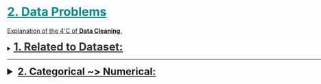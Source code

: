 <h1 style='color:darkcyan;text-decoration:underline'>2. Data Problems</h1>


<div style='width:1000px;margin:auto'>

<p><a href="file:///media/mosaab/Volume/Personal/Development/Courses%20Docs/Data%20Science/0_%20A%20Data%20Science%20Framework%20to%20achieve%2099%20Accuracy/a-data-science-framework-to-achieve-99-accuracy.html#3.21-The-4-C's-of-Data-Cleaning:-Correcting,-Completing,-Creating,-and-Converting">Explanation of the 4'C of <b>Data Cleaning</b>.</a> </p>
 
 
<details><summary><span style='color:#333;font-size:25px;font-weight:bold;text-decoration:underline'>1. Related to Dataset:</span></summary>
<p>
<details><summary><b>1. Imbalanced Data set:</b></summary>
<p>
<ul>
<li><p><a href="file:///media/mosaab/Volume/Personal/Development/Courses%20Docs/Applied%20ML%20Course/0_Code/11_Classification%20Algorithms%20in%20Real-World%20problems/1_Dealing%20with%20Imbalanced%20Datasets.html"><span style='color:#333333'><b>1. Imbalanced Data set:</b></span></a> </p></li>
<li><p><a href="https://imbalanced-learn.org/en/stable/over_sampling.html"><span style='color:#333333'><b>2. Another way</b> (better)</span></a> </p></li>
</ul>
</p>
</details><details><summary><b>2. Large Dataset:</b></summary>
<p>
<details><summary>Using <b>Chunksize</b> in pd.read_csv()</summary>
<p>
~~~python
df = pd.read_csv('/kaggle/input/train.csv', chunksize=1000)
~~~
</p>
</details>
<details><summary>From<b>CSV</b> To <b>HDF5</b></summary>
<p>
<ul>
<li><a href="https://stackoverflow.com/questions/27203161/convert-large-csv-to-hdf5"><b>After reading csv</b></a> </li>
<li><a href="file:///media/mosaab/Volume/Personal/Development/Courses%20Docs/Kaggle's%20Notebooks/7_From%20Large%20CSV%20to%20small%20HDF5/__notebook__.html"><b>When we can't read the csv</b></a> </li>
</ul>
</p>
</details>
<details><summary>From<b>CSV</b> To <b>npz</b></summary>
<p>
<ul>
<li><a href="https://docs.scipy.org/doc/numpy/reference/generated/numpy.savez_compressed.html#numpy.savez_compressed"><b>np.savez_compressed</b></a> </li>
</ul>
</p>
</details>

<details><summary>From<b>CSV</b> To <b>pyarray</b></summary>
<p>
<ul>
<li><a href="https://github.com/Far0n/kaggletils/blob/7819a26973a25990f479e7b7f01f40de31a64b34/kaggletils/utils/data.py#L20"><b>Credits [Github]</b></a> </li>
</ul>
~~~python
def csv_to_pyarray(csv_in, file_out=None, array_name=None, enquote_elements=True, header=None, wrap=50):
    csv_filename, csv_file_extension = os.path.splitext(csv_in)
    csv_basename = ntpath.basename(csv_in).replace(csv_file_extension, '')
    file_out = file_out or csv_in.replace(csv_file_extension, '.py')
    array_name = array_name or csv_basename

    data = np.array(pd.read_csv(csv_in, header=header)).ravel()
    pyarray = '{0} = ['.format(array_name)
    length = 0
    for i, x in enumerate(data):
        length += len(str(x))
        if length > wrap:
            pyarray = "{0}{1}".format(pyarray, '\n')
            length = 0
        pyarray = "{0}'{1}', ".format(pyarray, x) if enquote_elements else "{0}{1}, ".format(pyarray, x)

    pyarray = '{0}]'.format(pyarray.rstrip()[:-1])
    with open(file_out, "w") as text_file:
        text_file.write("{0}".format(pyarray))
~~~
</p>
</details>

<details><summary><b>Reduced size of dataset</b></summary>
<p>
~~~python
from tqdm import tqdm_notebook

def reduce_mem_usage(df):
    start_mem = df.memory_usage().sum() / 1024<b>3
    print('~> Memory usage of dataframe is {:.3f} GB'.format(start_mem))

    for col in tqdm_notebook(df.columns):
        col_type = df[col].dtype
        if col_type != object:
                c_min = df[col].min()
                c_max = df[col].max()
                if str(col_type)[:3] == 'int':
                    if c_min > np.iinfo(np.int8).min and c_max < np.iinfo(np.int8).max:
                        df[col] = df[col].astype(np.int8)
                    elif c_min > np.iinfo(np.uint8).min and c_max < np.iinfo(np.uint8).max:
                        df[col] = df[col].astype(np.uint8)
                    elif c_min > np.iinfo(np.int16).min and c_max < np.iinfo(np.int16).max:
                        df[col] = df[col].astype(np.int16)
                    elif c_min > np.iinfo(np.uint16).min and c_max < np.iinfo(np.uint16).max:
                        df[col] = df[col].astype(np.uint16)
                    elif c_min > np.iinfo(np.int32).min and c_max < np.iinfo(np.int32).max:
                        df[col] = df[col].astype(np.int32)
                    elif c_min > np.iinfo(np.uint32).min and c_max < np.iinfo(np.uint32).max:
                        df[col] = df[col].astype(np.uint32)                    
                    elif c_min > np.iinfo(np.int64).min and c_max < np.iinfo(np.int64).max:
                        df[col] = df[col].astype(np.int64)
                    elif c_min > np.iinfo(np.uint64).min and c_max < np.iinfo(np.uint64).max:
                        df[col] = df[col].astype(np.uint64)
                else:
                    if c_min > np.finfo(np.float16).min and c_max < np.finfo(np.float16).max:
                        df[col] = df[col].astype(np.float16)
                    elif c_min > np.finfo(np.float32).min and c_max < np.finfo(np.float32).max:
                        df[col] = df[col].astype(np.float32)
                    else:
                        df[col] = df[col].astype(np.float64)
        ## Comment this if you have NaN value in this column.
        # else:
            # df[col] = df[col].astype('category')

    end_mem = df.memory_usage().sum() / 1024<b>3
    print('~> Memory usage after optimization is: {:.3f} GB'.format(end_mem))
    print('~> Decreased by {:.1f}%'.format(100 * (start_mem - end_mem) / start_mem))
    print('---'*20)
    return df
~~~
</p>
</details>
</p>
</details>
</p>
</details>

<hr>

<details><summary style='font-size:23px;text-decoration:underline'><b>2. Categorical ~> Numerical:</b></summary>
<p>

<p><a href="file:///media/mosaab/Volume/Personal/Development/Courses%20Docs/Feature%20Engineering%20for%20Machine%20Learning/0_code/Section-03-Variable-Characteristics/03.2-Cardinality.html#Cardinality"><b>Cardinality, How affects Model Performance</b></a> </p>

<p><a href="file:///media/mosaab/Volume/Personal/Development/Courses%20Docs/Feature%20Engineering%20for%20Machine%20Learning/0_code/Section-03-Variable-Characteristics/03.3-Rare-Labels.html#Rare-Labels"><b>Rare Labels</b></a> </p>

<p><a href="file:///media/mosaab/Volume/Personal/Development/Courses%20Docs/Feature%20Engineering%20for%20Machine%20Learning/0_code/Section-06-Categorical-Encoding/06.09-Comparison-categorical-encoding-techniques.html#Comparison-of-Categorical-Variable-Encodings"><b> Comparsion b/w different Encodings</b></a> </p>

<details><summary> <b>OneHotEncoding [Nominal]</b> </summary><p>
<p><a href="file:///media/mosaab/Volume/Personal/Development/Courses%20Docs/Feature%20Engineering%20for%20Machine%20Learning/0_code/Section-06-Categorical-Encoding/06.01-One-hot-encoding.html#One-Hot-Encoding"><b>Pandas - Sklearn - Feature-Engine</b></a> </p>

<details><summary> <b>Heuristics</b> </summary><p>
<details><summary><b>Dummy</b> Variables</summary>
<p style="margin: 0">
<p><a href="file:///media/mosaab/Volume/Personal/Development/Courses%20Docs/Data%20Science/11_Decision%20Tree,%20Random%20Forest/2_Decision%20Trees%20and%20Random%20Forest%20Project-Mosaab.html#Get-Dummy-Variable">Dummy Variable in Action</a> </p>

~~~python
# Always remove one column of the dummy variables.
cat_feats = ['Categorical Column name']

final_data = pd.get_dummies(whole_dataset, columns=cat_feats, drop_first=True)
~~~

~~~python
# Select all the categorical variables then get the dummy variables out of them
cat_vars = df.select_dtypes(include=['object']).copy().columns
for var in cat_vars:
	# For each cat add dummy var, drop original column
	df = pd.concat([df.drop(var, axis=1), pd.get_dummies(df[var], prefix=var, prefix_sep='_', drop_first=True, dummy_na=dummy_na)], axis=1)
~~~

<h4>We can make the dummy variables sparse in order to make it fit into memory, then convert it back to form which suitable for models to handle.</h4>
<h4>Note: (.sparse.to_coo().tocsr()) is responsible to make it suitable for models to handle.</h4>
~~~python
X_comb_onehot = pd.get_dummies(pd.concat([X_train, X_test]), sparse=True, columns=X_train.columns)
X_train_sparse = X_comb_onehot.loc[y_train.index].sparse.to_coo().tocsr()
X_test_sparse = X_comb_onehot.drop(index=y_train.index).sparse.to_coo().tocsr()

lr_params = dict(solver="lbfgs", C=0.2, max_iter=5000, random_state=0)
models = [LogisticRegression(**lr_params).fit(X_train_sparse[t], y_train[t])
          for t, _ in KFold(5, random_state=0).split(X_train_sparse)]
~~~
</p>
</details>

<details><summary>From <b>One-Hot Encoding</b> To <b>Ordinal</b></summary>
<p>
~~~
ind['inst'] = np.argmax(np.array(ind[[c for c in ind if c.startswith('instl')]]), axis = 1)
~~~ 
</p>
</details>
</p></details>
</p></details>

<details><summary> <b> OneHotEncoding for Top Categories</b> </summary><p>
<p><a href="file:///media/mosaab/Volume/Personal/Development/Courses%20Docs/Feature%20Engineering%20for%20Machine%20Learning/0_code/Section-06-Categorical-Encoding/06.02-One-hot-encoding-frequent_categories.html#One-Hot-Encoding-of-Frequent-Categories">Using Manual & Feature-Engine</a> </p>
</p></details>

<details><summary> <b>Binary Encoder</b> </summary><p>
<p><a href="https://contrib.scikit-learn.org/categorical-encoding/binary.html"><b>category_encodors</b></a> </p>
</p></details>

<details><summary><b>  Label Encoder</b></summary>
<p><a href="file:///media/mosaab/Volume/Personal/Development/Courses%20Docs/Feature%20Engineering%20for%20Machine%20Learning/0_code/Section-06-Categorical-Encoding/06.03-Integer-Encoding.html#Integer-Encoding">Using Manual & Sklearn & Feature-Engine</a> </p>

<p style="margin: 0">
~~~python
df[col] = df[col].factorize()[0]
~~~
~~~python
# Create a label encoder object
le = LabelEncoder()
le_count = 0

# Iterate through the columns
for col in app_train:
    if app_train[col].dtype == 'object':
        # If 2 or fewer unique categories
        if len(list(app_train[col].unique())) <= 2:
            # Train on the training data
            le.fit(app_train[col])
            # Transform both training and testing data
            app_train[col] = le.transform(app_train[col])
            app_test[col] = le.transform(app_test[col])
            
            # Keep track of how many columns were label encoded
            le_count += 1
            
print('%d columns were label encoded.' % le_count)
~~~
<h4> 2. A Better Version</h4>
~~~python
from tqdm import tqdm_notebook

cat_columns = [col for col in train.columns if col not in ['id', 'target', 'dataset_type']]
for col in tqdm_notebook(cat_columns):
    le = LabelEncoder()
    le.fit(list(train[col].astype(str).values) + list(test[col].astype(str).values))
    train[col] = le.transform(list(train[col].astype(str).values))
    test[col] = le.transform(list(test[col].astype(str).values))   
~~~
</p>
</details>

<details><summary> <b> Frequency Encoding</b></summary><p>
<p><a href="file:///media/mosaab/Volume/Personal/Development/Courses%20Docs/Feature%20Engineering%20for%20Machine%20Learning/0_code/Section-06-Categorical-Encoding/06.04_Count_or_frequency_encoding.html#Count-or-frequency-encoding"><b>Manual & Feature-Engine</b></a> </p>

~~~python
for col in high_card_feats:
    enc_nom_1 = train[col].value_counts(normalize=True)
    train[f'freq_{col}'] = train[col].apply(lambda x: enc_nom_1[x])
~~~
~~~python
encoding  = df.groupby(col).size()
encoding /= len(df)
df[col]      = df[col].map(encoding)
~~~
</p></details>

<details><summary> <b>Ordered Label Encoder</b> </summary><p>
<p><a href="file:///media/mosaab/Volume/Personal/Development/Courses%20Docs/Feature%20Engineering%20for%20Machine%20Learning/0_code/Section-06-Categorical-Encoding/06.05-Ordered-Integer-Encoding.html#Target-guided-encodings"><b>Manual & Feature-Engine</b></a> </p>
</p></details>


<details><summary> <b> Thermometer Encoding [Ordinal]</b></summary>
<p>
<p><a href="https://www.kaggle.com/superant/oh-my-cat"><b>Credits</b></a> </p>
<h4>Note:</h4>
<p class='alert alert-info'>&nbsp;&nbsp;&nbsp;&nbsp;You can encode ordinal data using the thermometer trick. If there are 𝑁 possible values for the variable, then you map each value to a 𝑁-vector, where you put a 1 in the position that matches the value of the variable and all subsequent position.
<br><br>
&nbsp;&nbsp;&nbsp;&nbsp;For instance: first place ↦(1,1,1), second place ↦(0,1,1), third place ↦(0,0,1).</p>

<h4>1. Build the Class.</h4>
~~~python
from sklearn.base import TransformerMixin
from itertools import repeat
import scipy


class ThermometerEncoder(TransformerMixin):
    """
    Assumes all values are known at fit
    """
    def __init__(self, sort_key=None):
        self.sort_key = sort_key
        self.value_map_ = None
    
    def fit(self, X, y=None):
        self.value_map_ = {val: i for i, val in enumerate(sorted(X.unique(), key=self.sort_key))}
        return self
    
    def transform(self, X, y=None):
        values = X.map(self.value_map_)
        
        possible_values = sorted(self.value_map_.values())
        
        idx1 = []
        idx2 = []
        
        all_indices = np.arange(len(X))
        
        for idx, val in enumerate(possible_values[:-1]):
            new_idxs = all_indices[values > val]
            idx1.extend(new_idxs)
            idx2.extend(repeat(idx, len(new_idxs)))
            
        result = scipy.sparse.coo_matrix(([1] * len(idx1), (idx1, idx2)), shape=(len(X), len(possible_values)), dtype="int8")
            
        return result
~~~

<h4>2. How to use</h4>
~~~python
thermos=[]
for col in ["ord_1", "ord_2", "ord_3", "ord_4", "ord_5a", "day", "month"]:
    if col=="ord_1":
        sort_key=['Novice', 'Contributor', 'Expert', 'Master', 'Grandmaster'].index
    elif col=="ord_2":
        sort_key=['Freezing', 'Cold', 'Warm', 'Hot', 'Boiling Hot', 'Lava Hot'].index
    elif col in ["ord_3", "ord_4", "ord_5a"]:
        sort_key=str
    elif col in ["day", "month"]:
        sort_key=int
    else:
        raise ValueError(col)
    
    enc=ThermometerEncoder(sort_key=sort_key)
    thermos.append(enc.fit_transform(X[col]))
~~~

~~~python
# convert all coo_matrix to csr matrix in order to make the models be able to train
ohc=scipy.sparse.hstack([ohc1] + thermos).tocsr()
~~~

<h4>3. Another trial: Returns dataframe</h4>
<p><a href="https://stackoverflow.com/questions/49080613/numpy-thermometer-encoding/49081131#49081131"><b>Credits</b></a> </p>
~~~python
def ThemometerEncoder(df, ord_cols):
    enc_cols = []
    df_enc   = pd.DataFrame()

    for col in tqdm(ord_cols):
        enc_cols = []

        # Thermometer Encoder Step ~> 5 == [1, 1, 1, 1, 1, 0, 0, 0]
        result = ((sorted(df[col].unique()) < np.array(df[col])\
                               .reshape(-1, 1))\
                               .astype('int8'))

        for val in sorted(df[col].unique()):
            enc_cols.append(f'thermo_{col}_{val}')

        df_enc = pd.concat([df_enc, 
                            pd.DataFrame(result, columns=enc_cols)],
                            axis=1)
    return df_enc
~~~
</p>
</details>

<details><summary> <b>Mean/Target Encoding</b> </summary><p>
<p><a href="file:///media/mosaab/Volume/Personal/Development/Courses%20Docs/Feature%20Engineering%20for%20Machine%20Learning/0_code/Section-06-Categorical-Encoding/06.06-Mean-Encoding.html#Target-guided-encodings"><b>Manual & Feature-Engine</b></a> </p>
<hr>
<ul>
<li><p><a href="file:///media/mosaab/Volume/Personal/Development/Courses%20Docs/How%20to%20win%20a%20Data%20Science%20Competition/Week%203/mean_encoding_week_3.html#Mean-encodings-without-regularization"><b>1. Mean Encoding Without Regularization</b></a> </p></li>

<li><p><a href="file:///media/mosaab/Volume/Personal/Development/Courses%20Docs/How%20to%20win%20a%20Data%20Science%20Competition/Week%203/mean_encoding_week_3.html#1.-KFold-scheme"><b>2. Using KFold Scheme</b></a> </p></li>

<li><p><a href="file:///media/mosaab/Volume/Personal/Development/Courses%20Docs/How%20to%20win%20a%20Data%20Science%20Competition/Week%203/mean_encoding_week_3.html#2.-Leave-one-out-scheme"><b>3. Leave-One-Out Scheme</b></a> </p></li>

<li><p><a href="file:///media/mosaab/Volume/Personal/Development/Courses%20Docs/How%20to%20win%20a%20Data%20Science%20Competition/Week%203/mean_encoding_week_3.html#3.-Smoothing"><b>4. With Smoothing</b></a> </p></li>

<li><p><p><a href="file:///media/mosaab/Volume/Personal/Development/Courses%20Docs/How%20to%20win%20a%20Data%20Science%20Competition/Week%203/mean_encoding_week_3.html#4.-Expanding-mean-scheme"><b>5. Expanding Mean Scheme</b></a> </p></p></li>
</ul>

<details><summary> <b>1 Target Encoding (similar to Response Coding)</b></summary>
<p>
<blockquote>
  <p><b>NOTE</b>: Target-based encoding is numerization of categorical variables via target. In this method, we replace the categorical variable with just one new numerical variable and replace each category of the categorical variable with its corresponding probability of the target (if categorical) or average of the target (if numerical). The main drawbacks of this method are its dependency to the distribution of the target, and its lower predictability power compare to the binary encoding method.</p>
</blockquote>
~~~python
X_target=df_train.copy()
X_target['day']=X_target['day'].astype('object')
X_target['month']=X_target['month'].astype('object')
for col in X_target.columns:
    if (X_target[col].dtype=='object'):
        target= dict ( X_target.groupby(col)['target'].agg('sum')/X_target.groupby(col)['target'].agg('count'))
        X_target[col]=X_target[col].replace(target).values
~~~

<h4>2. Another way of doing so</h4>
~~~python
'''
     Differently to `.target.mean()` function `transform` 
   will return a dataframe with an index like in `all_data`.
   Basically this single line of code is equivalent to the first two lines from of Method 1.
'''
all_data['item_target_enc'] = all_data.groupby('item_id')['target'].transform('mean')
~~~
</p></details>

<details><summary> <b>2 Target Encoding with smoothing</b></summary>
<p>

<p><a href="https://www.kaggle.com/delafields/a-thorough-guide-on-categorical-feature-encoding"><b>Credits</b></a> </p>
~~~python
def encode_target_smooth(data, target, categ_variables, smooth):
    """    
    Apply target encoding with smoothing.
    
    Parameters
    ----------
    data: pd.DataFrame
    target: str, dependent variable
    categ_variables: list of str, variables to encode
    smooth: int, number of observations to weigh global average with
    
    Returns
    --------
    encoded_dataset: pd.DataFrame
    code_map: dict, mapping to be used on validation/test datasets 
    defaul_map: dict, mapping to replace previously unseen values with
    """
    train_target = data.copy()
    code_map = dict()    # stores mapping between original and encoded values
    default_map = dict() # stores global average of each variable
    
    for col in categ_variables:
        prior = data[target].mean()
        n = data.groupby(col).size()
        mu = data.groupby(col)[target].mean()
        mu_smoothed = (n * mu + smooth + prior) / (n + smooth)
        
        train_target.loc[:, col] = train_target[col].map(mu_smoothed)
        code_map[col] = mu_smoothed
        default_map[col] = prior
    return train_target, code_map, default_map
~~~

~~~python
# additive smoothing
train_target_smooth, target_map, default_map = encode_target_smooth(df_train, 'target', hc_nom_columns, 500)
test_target_smooth = df_train.copy()
for col in hc_nom_columns:
    encoded_col = test_target_smooth[col].map(target_map[col])
    mean_encoded = pd.DataFrame({f'{col}_mean_enc': encoded_col})
    df_train = pd.concat([df_train, mean_encoded], axis=1)
    
df_train.filter(regex='nom_[5-9]_mean_enc').head()
~~~
</p>
</details>

</p></details>

<details><summary> <b>Probability Ratio Encoding</b> </summary><p>
<p><a href="file:///media/mosaab/Volume/Personal/Development/Courses%20Docs/Feature%20Engineering%20for%20Machine%20Learning/0_code/Section-06-Categorical-Encoding/06.07-Probability-Ratio-Encoding.html#Target-guided-encodings"><b>Manual & Feature-Engine</b></a> </p>
</p></details>

<details><summary> <b>Weight of Evidence Ratio Encoding</b> </summary><p>
<p><a href="file:///media/mosaab/Volume/Personal/Development/Courses%20Docs/Feature%20Engineering%20for%20Machine%20Learning/0_code/Section-06-Categorical-Encoding/06.08-Weight-of-Evidence.html#Weight--of-evidence"><b>Manual & Feature-Engine</b></a> </p>
</p></details>

<br>

<details><summary> <b>Rare Labels Encoding</b> </summary><p>
<p><a href="file:///media/mosaab/Volume/Personal/Development/Courses%20Docs/Feature%20Engineering%20for%20Machine%20Learning/0_code/Section-06-Categorical-Encoding/06.10-Engineering-Rare-Categories.html#Engineering-Rare-Categories"><b>Manual & Feature-Engine</b></a> </p>
</p></details>



<details><summary> <b>Feature Hashing</b></summary>
<p>
<p><a href="https://contrib.scikit-learn.org/categorical-encoding/hashing.html#hashing"><b>Manual & Feature-Engine</b></a> </p>
</p>
<h4> Using FeatureHasher (Multiple Columns)</h4>
~~~python
from sklearn.feature_extraction import FeatureHasher

X_train_hash=X.copy()
for c in X.columns:
    X_train_hash[c]=X[c].astype('str')
    
hashing=FeatureHasher(input_type='string')
train=hashing.transform(X_train_hash.values)

print('train data set has got {} rows and {} columns'.format(train.shape[0],train.shape[1]))
<h4><h4># Result <h4><h4><h4>
train data set has got 300000 rows and 1048576 columns
~~~

<h4> Using Hash Function (One Column)</h4>
~~~python
for col in high_card_feats:
    enc_nom_1 = train[col].value_counts(normalize=True)
    train[f'freq_{col}'] = train[col].apply(lambda x: enc_nom_1[x])
~~~
</p>
</details>


<details><summary> <b>Encoding Cyclic Features (Day, Month, ...)</b></summary>
<p>
~~~python
X_train_cyclic=X.copy()
columns=['day','month']
for col in columns:
    X_train_cyclic[col+'_sin']=np.sin((2*np.pi*X_train_cyclic[col])/max(X_train_cyclic[col]))
    X_train_cyclic[col+'_cos']=np.cos((2*np.pi*X_train_cyclic[col])/max(X_train_cyclic[col]))
X_train_cyclic=X_train_cyclic.drop(columns,axis=1)
~~~
</p>
</details>


<details><summary><b>Encoding</b> using <b>ASCII Code</b> (Ordinal Features)</summary>
<p>

~~~python
### Credit of this features to: 
## https://www.kaggle.com/gogo827jz/catboost-baseline-with-feature-importance

import string

# Then encode 'ord_5' using ACSII values

# Option 1: Add up the indices of two letters in string.ascii_letters
df_train['ord_5_oe_add'] = df_train['ord_5'].apply(lambda x:sum([(string.ascii_letters.find(letter)+1) for letter in x]))
df_test['ord_5_oe_add'] = df_test['ord_5'].apply(lambda x:sum([(string.ascii_letters.find(letter)+1) for letter in x]))

# Option 2: Join the indices of two letters in string.ascii_letters
df_train['ord_5_oe_join'] = df_train['ord_5'].apply(lambda x:float(''.join(str(string.ascii_letters.find(letter)+1) for letter in x)))
df_test['ord_5_oe_join'] = df_test['ord_5'].apply(lambda x:float(''.join(str(string.ascii_letters.find(letter)+1) for letter in x)))

# Option 3: Split 'ord_5' into two new columns using the indices of two letters in string.ascii_letters, separately
df_train['ord_5_oe1'] = df_train['ord_5'].apply(lambda x:(string.ascii_letters.find(x[0])+1))
df_test['ord_5_oe1'] = df_test['ord_5'].apply(lambda x:(string.ascii_letters.find(x[0])+1))

df_train['ord_5_oe2'] = df_train['ord_5'].apply(lambda x:(string.ascii_letters.find(x[1])+1))
df_test['ord_5_oe2'] = df_test['ord_5'].apply(lambda x:(string.ascii_letters.find(x[1])+1))

for col in ['ord_5_oe1', 'ord_5_oe2', 'ord_5_oe_add', 'ord_5_oe_join']:
    df_train[col]= df_train[col].astype('float64')
    df_test[col]= df_test[col].astype('float64')
~~~

~~~python
train[['ord_5', 'ord_5_oe_add', 'ord_5_oe_join', 'ord_5_oe1', 'ord_5_oe2']].head()
~~~
</p>
</details>


<details><summary><b>Encoding Librariy</b></summary>
<p>
~~~python
from category_encoders.ordinal import OrdinalEncoder
from category_encoders.woe import WOEEncoder
from category_encoders.target_encoder import TargetEncoder
from category_encoders.sum_coding import SumEncoder
from category_encoders.m_estimate import MEstimateEncoder
from category_encoders.backward_difference import BackwardDifferenceEncoder
from category_encoders.leave_one_out import LeaveOneOutEncoder
from category_encoders.helmert import HelmertEncoder
from category_encoders.cat_boost import CatBoostEncoder
from category_encoders.james_stein import JamesSteinEncoder
from category_encoders.one_hot import OneHotEncoder
~~~
</p>
</details>


</p>
</details>

<hr>

<details><summary style='font-size:23px;text-decoration:underline'><b>3. Outliers</b></summary>
<p>
<p><img src="imgs/20191106-124543.png" alt="" /></p>
<p><a href="https://scikit-learn.org/stable/modules/generated/sklearn.neighbors.LocalOutlierFactor.html"><b>1. Local Outlier Factor</b></a></p>

<p><a href="file:///media/mosaab/Volume/Personal/Development/Courses%20Docs/Feature%20Engineering%20for%20Machine%20Learning/0_code/Section-03-Variable-Characteristics/03.6-Outliers.html#Outliers" style='font-weight:bold'>2. Detecting Outliers for [Normal, Skewed, Extremely Skewed]</a></p>

<details><summary><b>Trimming</b></summary><p>
<p><a href="file:///media/mosaab/Volume/Personal/Development/Courses%20Docs/Feature%20Engineering%20for%20Machine%20Learning/0_code/Section-09-Outlier-Engineering/09.01-Outlier-Trimming.html#Outlier-Engineering" style='font-weight:bold'>Trimming Outliers</a></p>
</p></details>

<details><summary><b>Clipping</b></summary><p>
<p><a href="file:///media/mosaab/Volume/Personal/Development/Courses%20Docs/Feature%20Engineering%20for%20Machine%20Learning/0_code/Section-09-Outlier-Engineering/09.02-Capping-IQR-proximity-rule.html#Outlier-Engineering" style='font-weight:bold'>Capping IQR Proximity Rule</a></p>
<p><a href="file:///media/mosaab/Volume/Personal/Development/Courses%20Docs/Feature%20Engineering%20for%20Machine%20Learning/0_code/Section-03-Variable-Characteristics/03.6-Outliers.html#Outliers" style='font-weight:bold'>Capping Gaussian Approximiation</a></p>
<p><a href="file:///media/mosaab/Volume/Personal/Development/Courses%20Docs/Feature%20Engineering%20for%20Machine%20Learning/0_code/Section-09-Outlier-Engineering/09.04-Capping-Quantiles.html#Outlier-Engineering" style='font-weight:bold'>Capping Quantiles</a></p>
<p><a href="file:///media/mosaab/Volume/Personal/Development/Courses%20Docs/Feature%20Engineering%20for%20Machine%20Learning/0_code/Section-09-Outlier-Engineering/09.05-Capping-Arbitrary.html#Outlier-Engineering" style='font-weight:bold'>Capping Aribrary</a></p>
</p></details>

 
<details><summary><b>Winsorization</b></summary><p>
~~~python
UPPERBOUND, LOWERBOUND = np.percentile(x, [1, 99])
y = np.clip(x, UPPERBOUND, LOWERBOUND)
pd.Series(y).hist(bins=30);
~~~
</p></details>

</p>
</details>


<hr>

<details><summary style='font-size:23px;text-decoration:underline'><b>4. Data Scaling:</b></summary><p>



 <details><summary><b>How Scaling Affects Models Performance</b></summary><p>
<p><a href="file:///media/mosaab/Volume/Personal/Development/Courses%20Docs/Feature%20Engineering%20for%20Machine%20Learning/0_code/Section-03-Variable-Characteristics/03.7-Variable-magnitude.html#Variable-magnitude" style='font-weight:bold'>Check this</a> </p>
<p><img src="imgs/20191030-134414.png" alt="" /></p>
</p></details><br>
 
<details><summary><b>1. Normalization</b></summary><p>
<p><a href="file:///media/mosaab/Volume/Personal/Development/Courses%20Docs/Feature%20Engineering%20for%20Machine%20Learning/0_code/Section-10-Feature-Scaling/10.03-MinMaxScaling.html#Scaling-to-Minimum-and-Maximum-values---MinMaxScaling" style='font-weight:bold'>Pandas - Sklearn</a> </p>
</p>
</details>

 
<details><summary><b>2. Standardization</b></summary><p>
<p><a href="file:///media/mosaab/Volume/Personal/Development/Courses%20Docs/Feature%20Engineering%20for%20Machine%20Learning/0_code/Section-10-Feature-Scaling/10.01-Standardisation.html#Feature-Scaling" style='font-weight:bold'>Check this</a> </p>
</p></details>

<details><summary><b>3. Mean Normalization</b></summary><p>
<p><a href="file:///media/mosaab/Volume/Personal/Development/Courses%20Docs/Feature%20Engineering%20for%20Machine%20Learning/0_code/Section-10-Feature-Scaling/10.02-Mean-normalisation.html#Mean-Normalisation" style='font-weight:bold'>Pandas - Sklearn</a> </p>
</p></details>

 
<details><summary><b>3. Rank</b></summary>
<p>
~~~python
scipy.stats.rankdata
~~~
</p>
</details>

 
<details><summary><b>1. Logrithmic & Square Root</b></summary>
<p>
~~~python
np.log(1+x)

np.sqrt(1+x)
~~~
</p>
</details>



</p>
</details>

<hr>

<details><summary style='font-size:23px;text-decoration:underline'><b>5. Missing Values</b></summary><p>

<li><p><a href="file:///media/mosaab/Volume/Personal/Development/Courses%20Docs/Feature%20Engineering%20for%20Machine%20Learning/0_code/Section-03-Variable-Characteristics/03.1-Missing-Data.html#Missing-Data-Mechanisms"><b style='color:#333'>Missing Data Mechanisms</b></a> </p></li>



<details><summary><b>Missing Data Imputing</b></summary><p>
<li><p><a href="file:///media/mosaab/Volume/Personal/Development/Courses%20Docs/Feature%20Engineering%20for%20Machine%20Learning/0_code/Section-04-Missing-Data-Imputation/24.%20Overview%20of%20missing%20value%20imputation%20methods.html"><b style='color:#333'>Filling Missing Data Comparsion</b></a> </p></li>
<li><p><a href="file:///media/mosaab/Volume/Personal/Development/Courses%20Docs/Feature%20Engineering%20for%20Machine%20Learning/0_code/Section-04-Missing-Data-Imputation/25.%20Conclusion%20when%20to%20use%20each%20missing%20data%20imputation%20method.html"><b style='color:#333'>Guidelines</b></a> </p></li>

<details><summary><b>Categorical Variables</b></summary><p>

<details><summary><b>1. Complete Case Analysis [CCA]</b></summary><p>
<li><p><a href="file:///media/mosaab/Volume/Personal/Development/Courses%20Docs/Feature%20Engineering%20for%20Machine%20Learning/0_code/Section-04-Missing-Data-Imputation/04.01-Complete-Case-Analysis.html#Complete-Case-Analysis"><b style='color:#333'>Manual</b></a> </p></li>
</p></details>

<details><summary><b>2. Arbitrary Value Imputation</b></summary><p>
<li><p><a href="file:///media/mosaab/Volume/Personal/Development/Courses%20Docs/Feature%20Engineering%20for%20Machine%20Learning/0_code/Section-04-Missing-Data-Imputation/04.03-Arbitrary-Value-Imputation.html#Arbitrary-value-imputation"><b style='color:#333'>Manual</b> ['Missing']</a> </p></li>

<li><p><a href="file:///media/mosaab/Volume/Personal/Development/Courses%20Docs/Feature%20Engineering%20for%20Machine%20Learning/0_code/Section-04-Missing-Data-Imputation/04.12-Missing-Category-Imputation-Sklearn.html#Missing-Category-imputation-with-Scikit-learn:-SimpleImputer"><b style='color:#333'>Sklearn</b> ['Missing']</a> </p></li>

<li><p><a href="file:///media/mosaab/Volume/Personal/Development/Courses%20Docs/Feature%20Engineering%20for%20Machine%20Learning/0_code/Section-04-Missing-Data-Imputation/04.20-Missing-Category-Imputation-Feature-Engine.html#Missing-Category-Imputation-==%3E-Feature-Engine"><b style='color:#333'>Feature-Engine</b> ['Missing']</a> </p></li>
</p></details>



<details><summary><b>3. Frequent category imputation | Mode imputation</b></summary><p>
<li><p><a href="file:///media/mosaab/Volume/Personal/Development/Courses%20Docs/Feature%20Engineering%20for%20Machine%20Learning/0_code/Section-04-Missing-Data-Imputation/04.05-Frequent-Category-Imputation.html#Frequent-category-imputation-|-Mode-imputation"><b style='color:#333'>Manual</b></a> </p></li>

<li><p><a href="file:///media/mosaab/Volume/Personal/Development/Courses%20Docs/Feature%20Engineering%20for%20Machine%20Learning/0_code/Section-04-Missing-Data-Imputation/04.11-Frequent-Category-Imputation-Sklearn.html#Frequent-category-imputation-with-Scikit-learn-==%3E-SimpleImputer"><b style='color:#333'>Sklearn</b></a> </p></li>

<li><p><a href="file:///media/mosaab/Volume/Personal/Development/Courses%20Docs/Feature%20Engineering%20for%20Machine%20Learning/0_code/Section-04-Missing-Data-Imputation/04.19-Frequent-Category-Imputation-Feature-Engine.html#Frequent-Category-Imputation-==%3E-Feature-Engine"><b style='color:#333'>Feature-Engine</b></a> </p></li>
</p></details>

<details><summary><b>4. Random sample imputation</b></summary><p>
<li><p><a href="file:///media/mosaab/Volume/Personal/Development/Courses%20Docs/Feature%20Engineering%20for%20Machine%20Learning/0_code/Section-04-Missing-Data-Imputation/04.07-Random-Sample-Imputation.html#Random-Sampling-for-Categorical-Variables"><b style='color:#333'>Manual</b></a> </p></li>

<li><p><a href="file:///media/mosaab/Volume/Personal/Development/Courses%20Docs/Feature%20Engineering%20for%20Machine%20Learning/0_code/Section-04-Missing-Data-Imputation/04.20-Missing-Category-Imputation-Feature-Engine.html#Missing-Category-Imputation-==%3E-Feature-Engine"><b style='color:#333'>Feature-Engine</b></a> </p></li>
</p></details>

<details><summary><b>5. Missing Binary Indicator</b></summary><p>
<li><p><a href="file:///media/mosaab/Volume/Personal/Development/Courses%20Docs/Feature%20Engineering%20for%20Machine%20Learning/0_code/Section-04-Missing-Data-Imputation/04.07-Random-Sample-Imputation.html#Random-Sampling-for-Categorical-Variables"><b style='color:#333'>Manual</b></a> </p></li>

<li><p><a href="file:///media/mosaab/Volume/Personal/Development/Courses%20Docs/Feature%20Engineering%20for%20Machine%20Learning/0_code/Section-04-Missing-Data-Imputation/04.13-MissingIndicator-Sklearn.html#Adding-a-Missing-Indicator-variable-with-Scikit-learn-==%3E-MissingIndicator"><b style='color:#333'>Sklearn</b></a> </p></li>

<li><p><a href="file:///media/mosaab/Volume/Personal/Development/Courses%20Docs/Feature%20Engineering%20for%20Machine%20Learning/0_code/Section-04-Missing-Data-Imputation/04.22-Missing-Indicator-Feature-Engine.html#Missing-Indicator-==%3E-Feature-Engine"><b style='color:#333'>Feature-Engine</b></a> </p></li>
</p></details>

<details><summary><b>6. Automatic Imputing [GridSearch]</b></summary><p>
<li><p><a href="file:///media/mosaab/Volume/Personal/Development/Courses%20Docs/Feature%20Engineering%20for%20Machine%20Learning/0_code/Section-04-Missing-Data-Imputation/04.14-Automatic-Imputation-Method-Detection-Sklearn.html#Automatic-selection-of-best-imputation-technique-with-Sklearn"><b style='color:#333'>Sklearn</b></a> </p></li>

</p></details>

</p></details>

<details><summary><b>Numerical Variables</b></summary><p>

<details><summary><b>1. Complete Case Analysis [CCA]</b></summary><p>
<li><p><a href="file:///media/mosaab/Volume/Personal/Development/Courses%20Docs/Feature%20Engineering%20for%20Machine%20Learning/0_code/Section-04-Missing-Data-Imputation/04.01-Complete-Case-Analysis.html#Complete-Case-Analysis"><b style='color:#333'>1. Manual</b></a> </p></li>
</p></details>

<details><summary><b>2. Arbitrary Value Imputation</b></summary><p>

<li><p><a href="file:///media/mosaab/Volume/Personal/Development/Courses%20Docs/Feature%20Engineering%20for%20Machine%20Learning/0_code/Section-04-Missing-Data-Imputation/04.06-Missing-Category-Imputation.html#Arbitrary-value-imputation-for-categorical-variables"><b style='color:#333'>1. Manual</b> [999/-1]</a> </p></li>

<li><p><a href="file:///media/mosaab/Volume/Personal/Development/Courses%20Docs/Feature%20Engineering%20for%20Machine%20Learning/0_code/Section-04-Missing-Data-Imputation/04.10-Arbitrary-Value-Imputation-Sklearn.html#Arbitrary-value-imputation-with-Scikit-learn-==%3E-SimpleImputer"><b style='color:#333'>2. Sklearn</b></a> </p></li>

<li><p><a href="file:///media/mosaab/Volume/Personal/Development/Courses%20Docs/Feature%20Engineering%20for%20Machine%20Learning/0_code/Section-04-Missing-Data-Imputation/04.17-Arbitrary-Value-Imputation-Feature-Engine.html#Arbitrary-Imputation-==%3E-Feature-Engine"><b style='color:#333'>Feature-Engine</b></a> </p></li>

</p></details>

<details><summary><b>3. Mean / Median Imputation</b></summary><p>

<li><p><a href="file:///media/mosaab/Volume/Personal/Development/Courses%20Docs/Feature%20Engineering%20for%20Machine%20Learning/0_code/Section-04-Missing-Data-Imputation/04.02-Mean-Median-Imputation.html#Mean-/-Median-imputation"><b style='color:#333'>1. Manual</b></a> </p></li>

<li><p><a href="file:///media/mosaab/Volume/Personal/Development/Courses%20Docs/Feature%20Engineering%20for%20Machine%20Learning/0_code/Section-04-Missing-Data-Imputation/04.09-Mean-Median-Imputation-Sklearn.html#Mean-/-median-imputation-with-Scikit-learn-==%3E-SimpleImputer"><b style='color:#333'>2. Sklearn</b></a> </p></li>

<li><p><a href="file:///media/mosaab/Volume/Personal/Development/Courses%20Docs/Feature%20Engineering%20for%20Machine%20Learning/0_code/Section-04-Missing-Data-Imputation/04.16-Mean-Median-Imputation-Feature-Engine.html#What-is-Feature-Engine"><b style='color:#333'>Featuer-Engine</b></a> </p></li>

</p></details>

<details><summary><b>4. End of Distribution Imputation</b></summary><p>
<li><p><a href="file:///media/mosaab/Volume/Personal/Development/Courses%20Docs/Feature%20Engineering%20for%20Machine%20Learning/0_code/Section-04-Missing-Data-Imputation/04.04-End-Distribution-Imputation.html#End-of-distribution-imputation"><b style='color:#333'>Manual</b></a> </p></li>

<li><p><a href="file:///media/mosaab/Volume/Personal/Development/Courses%20Docs/Feature%20Engineering%20for%20Machine%20Learning/0_code/Section-04-Missing-Data-Imputation/04.18-End-Tail-Imputation-Feature-Engine.html#End-of-distribution-Imputation-==%3E-Feature-Engine"><b style='color:#333'>Feature-Engine</b></a> </p></li>
</p></details>

<details><summary><b>5. Frequent category imputation | Mode imputation</b></summary><p>
<li><p><a href="file:///media/mosaab/Volume/Personal/Development/Courses%20Docs/Feature%20Engineering%20for%20Machine%20Learning/0_code/Section-04-Missing-Data-Imputation/04.05-Frequent-Category-Imputation.html#Frequent-category-imputation-|-Mode-imputation"><b style='color:#333'>Manual</b></a> </p></li>

<li><p><a href="file:///media/mosaab/Volume/Personal/Development/Courses%20Docs/Feature%20Engineering%20for%20Machine%20Learning/0_code/Section-04-Missing-Data-Imputation/04.11-Frequent-Category-Imputation-Sklearn.html#Frequent-category-imputation-with-Scikit-learn-==%3E-SimpleImputer"><b style='color:#333'>Sklearn</b></a> </p></li>
</p></details>

<details><summary><b>6. Random sample imputation</b></summary><p>
<li><p><a href="file:///media/mosaab/Volume/Personal/Development/Courses%20Docs/Feature%20Engineering%20for%20Machine%20Learning/0_code/Section-04-Missing-Data-Imputation/04.07-Random-Sample-Imputation.html#Random-sample-imputation"><b style='color:#333'></b>Manual</a></p></li>

<li><p><a href="file:///media/mosaab/Volume/Personal/Development/Courses%20Docs/Feature%20Engineering%20for%20Machine%20Learning/0_code/Section-04-Missing-Data-Imputation/04.20-Missing-Category-Imputation-Feature-Engine.html#Missing-Category-Imputation-==%3E-Feature-Engine"><b style='color:#333'>Feature-Engine</b></a> </p></li>
</p></details>

<details><summary><b>7. Missing Binary Indicator</b></summary><p>
<li><p><a href="file:///media/mosaab/Volume/Personal/Development/Courses%20Docs/Feature%20Engineering%20for%20Machine%20Learning/0_code/Section-04-Missing-Data-Imputation/04.07-Random-Sample-Imputation.html#Random-Sampling-for-Categorical-Variables"><b style='color:#333'>Manual</b></a> </p></li>

<li><p><a href="file:///media/mosaab/Volume/Personal/Development/Courses%20Docs/Feature%20Engineering%20for%20Machine%20Learning/0_code/Section-04-Missing-Data-Imputation/04.13-MissingIndicator-Sklearn.html#Adding-a-Missing-Indicator-variable-with-Scikit-learn-==%3E-MissingIndicator"><b style='color:#333'>Sklearn</b></a> </p></li>

<li><p><a href="file:///media/mosaab/Volume/Personal/Development/Courses%20Docs/Feature%20Engineering%20for%20Machine%20Learning/0_code/Section-04-Missing-Data-Imputation/04.22-Missing-Indicator-Feature-Engine.html#Missing-Indicator-==%3E-Feature-Engine"><b style='color:#333'>Feature-Engine</b></a> </p></li>
</p></details>

<details><summary><b>8. Automatic Imputing [GridSearch]</b></summary><p>
<li><p><a href="file:///media/mosaab/Volume/Personal/Development/Courses%20Docs/Feature%20Engineering%20for%20Machine%20Learning/0_code/Section-04-Missing-Data-Imputation/04.14-Automatic-Imputation-Method-Detection-Sklearn.html#Automatic-selection-of-best-imputation-technique-with-Sklearn"><b style='color:#333'>Sklearn</b></a> </p></li>

</p></details>


</p></details><br>

<details><summary><b>Misc Techniques</b></summary><p>

<details><summary><b>Table contains # of Missing values & its percentage</b></summary>
<p>
~~~python
# Function to calculate missing values by column# Funct 
def missing_values_table(df):
    # total missing values
    mis_val = df.isnull().sum()
    
    # Percentage of missing values
    mis_val_percent = 100 * df.isnull().sum() / len(df)
    
    # Make a table with results
    mis_val_table_ren_columns = pd.concat([mis_val, mis_val_percent], axis=1, keys=['Missing Values', 'Percent'])
    
    # Rename the columns
    # mis_val_table_ren_columns.rename(columns={0:'Missing Values', 1:'Percent'}, inplace=1)
    
    # Sort the table based on the percentage of missing data
    mis_val_table_ren_columns = mis_val_table_ren_columns[mis_val_table_ren_columns.iloc[:, 1] != 0].sort_values(by=['Percent'], ascending=0).round(1)
    
    # Print some summary information
    print('Your selected dataframe has '+str(df.shape[1])+' Columns.\nThere are '+str(mis_val_table_ren_columns.shape[0])+' Columns that have missing values.')
    
    # Reutrn the dataframe with missing information
    return mis_val_table_ren_columns
        
# Missing values statistics
missing_values = missing_values_table(app_train)
missing_values.head(20)
~~~

<h4>Simple way</h4>
~~~
# alternatively, we can use the mean method after isnull
# to visualise the percentage of
# missing values for each variable

data.isnull().mean()
~~~
</p>
</details>
<details><summary><b>Finding</b> NaN values</summary>
<p>1) <a href="file:///media/mosaab/Volume/Personal/Development/Courses%20Docs/Data%20Science/9_Logistic%20Regression/1_Titanic-Logistic%20Regression.html#Missing-Data">See the <b>Result</b>.</a></p>
<p style="margin: 0">
~~~python
df.isnull().sum()
~~~
~~~python
plt.figure(figsize=(12, 8))
sns.heatmap(train.isnull(), cmap='viridis', yticklabels=False, cbar=False)
~~~
</p>
</details>

<details><summary><b>Fill out</b> the *missing* data</summary>
<p style="margin: 0">
<p><a href="file:///media/mosaab/Volume/Personal/Development/Courses%20Docs/Data%20Science/10_%20K-Nearest%20Neighbors%20/1_step-by-step-diabetes-classification-knn-detailed.html#Skewness">Explanation for when to choose <b>Mean</b>, <b>Median</b>, or <b>Mode</b> to fill out the missing data.</a></p>
~~~python
data['Column Name'].fillna('Text to FIll', inplace=True)

# Replace values (here: from -1 to NaN)
data.Column_name.replace(-1, None, inplace=True)
~~~
</p>
</details>

<details><summary><b>Drop</b> the missing data <b>(skewness)</b></summary>
<p style="margin: 0">

~~~python
# Remove all the rows that contain any number of missing values
data.dropna(axis=0)

# Remove all the columns that contain any number of missing values
data.dropna(axis=1)

# Remove ONLY the rows that each cell in it has no value
data.dropna(how='all', axis=0)

# Drop ONLY the rows with missing values in column 3 or column 1
# Note: The default for `how` is `any`.
data.dropna(how='any', subset=['column 3', 'column 1'], axis=0)
~~~
</p>
</details>

<details><summary><b>Remove</b> missing values with <b>Threshold</b></summary>
<p style="margin: 0">
~~~python
def remove_missing_columns(train, test, threshold = 90):
    # Calculate missing stats for train and test (remember to calculate a percent!)
    train_miss = pd.DataFrame(train.isnull().sum())
    train_miss['percent'] = 100 * train_miss[0] / len(train)
    
    test_miss = pd.DataFrame(test.isnull().sum())
    test_miss['percent'] = 100 * test_miss[0] / len(test)
    
    # list of missing columns for train and test
    missing_train_columns = list(train_miss.index[train_miss['percent'] > threshold])
    missing_test_columns = list(test_miss.index[test_miss['percent'] > threshold])
    
    # Combine the two lists together
    missing_columns = list(set(missing_train_columns + missing_test_columns))
    
    # Print information
    print('There are %d columns with greater than %d%% missing values.' % (len(missing_columns), threshold))
    
    # Drop the missing columns and return
    train = train.drop(columns = missing_columns)
    test = test.drop(columns = missing_columns)
    
    return train, test
~~~
</p>
</details>

<details><summary><b>Add</b> a column containing the number of <b>NaN</b>s for a specific column</summary>
<p style="margin: 0">
~~~python
# NOTE: It treats NaN like a categorical variable, so it creates a column for it.
dummy_cols_df = pd.get_dummies(df['col 1'], dummy_na=True)
~~~
</p>
</details>

<details><summary><b>Sklearn Imputer</b> </summary>
<p style="margin: 0">
~~~python
# Make a new dataframe for polynomial features
poly_features = app_train[['EXT_SOURCE_1', 'EXT_SOURCE_2', 'EXT_SOURCE_3', 'DAYS_BIRTH', 'TARGET']]
poly_features_test = app_test[['EXT_SOURCE_1', 'EXT_SOURCE_2', 'EXT_SOURCE_3', 'DAYS_BIRTH']]

# imputer for handling missing values
from sklearn.preprocessing import Imputer
imputer = Imputer(strategy = 'median')

poly_target = poly_features['TARGET']

poly_features = poly_features.drop(columns = ['TARGET'])

# Need to impute missing values
poly_features = imputer.fit_transform(poly_features)
poly_features_test = imputer.transform(poly_features_test)
~~~
</p>
</details>
</p></details>

</p>
</details>

</p></details>




<hr>

<details><summary style='font-size:23px;text-decoration:underline'><b>6. Multi-Collinearity</b></summary>
<p>

 <details><summary><b>1. Using Variance Inflation Fator</b></summary>
<p><a href="file:///media/mosaab/Volume/Courses/Computer%20Science/Advanced/Machine%20Learning/Udacity/Udacity%20-%20Data%20Scientist%20Nanodegree%20nd025%20v1.0.0/Part%2012-Module%2001-Lesson%2015_Multiple%20Linear%20Regression/17.%20Screencast%20Multicollinearity%20%20VIFs.html">See the <b>video</b></a> </p>
<p>
~~~python
from patsy import dmatrices
from statsmodels.stats.outliers_influence import variance_inflation_factor

def vif(df, target):
    df = df._get_numeric_data() #drop non-numeric cols
    cols = list(df.columns[:30])
    cols.remove(target)
    features = "+".join(cols)
    
    y, X = dmatrices(str(target)+'~'+str(features), df, return_type='dataframe')
    
    vif_df = pd.DataFrame()
    vif_df['Feature']    = X.columns
    vif_df['VIF Factor'] = [variance_inflation_factor(X.values, i) for i in range(X.shape[1])]
    
    return vif_df.round(3).sort_values(by=['VIF Factor'], ascending=False)
~~~
</p>
</details>

 <details><summary><b>2. Using Correlation matrix (pearson)</b></summary>
<p>

 <details><summary><b>2.1 Pearson Correlation</b></summary>
<p>

<p><a href="file:///media/mosaab/Volume/Personal/Development/Courses%20Docs/Kaggle's%20Notebooks/3_Home%20Credit%20Loans/1_Start%20Here:%20A%20Gentle%20Introduction.html#Exterior-Sources">See <b>Notebook</b></a> </p>

~~~python
plt.figure(figsize = (8, 6))

# Heatmap of correlations
sns.heatmap(data_train.corr(), cmap = plt.cm.RdYlBu_r, vmin = -0.25, annot = True, vmax = 0.6, fmt='d')
plt.title('Correlation Heatmap');
~~~

~~~python
# Calculate all correlations in dataframe
corrs = abs(train.corr())
corrs = corrs.sort_values('TARGET', ascending = False)

# Ten most positive correlations
pd.DataFrame(corrs['TARGET'].head(10))
~~~

~~~python
## Remove the colinear variables ###
# Set the threshold
threshold = 0.8

# Empty dictionary to hold correlated variables
above_threshold_vars = {}

# For each column, record the variables that are above the threshold
for col in corrs:
    above_threshold_vars[col] = list(corrs.index[corrs[col] > threshold])

# Track columns to remove and columns already examined
cols_to_remove = []
cols_seen = []
cols_to_remove_pair = []

# Iterate through columns and correlated columns
for key, value in above_threshold_vars.items():
    # Keep track of columns already examined
    cols_seen.append(key)
    for x in value:
        if x == key:
            next
        else:
            # Only want to remove one in a pair
            if x not in cols_seen:
                cols_to_remove.append(x)
                cols_to_remove_pair.append(key)
            
cols_to_remove = list(set(cols_to_remove))
print('Number of columns to remove: ', len(cols_to_remove))

# remove the variables
train_corrs_removed = train.drop(columns = cols_to_remove)
test_corrs_removed = test.drop(columns = cols_to_remove)

print('Training Corrs Removed Shape: ', train_corrs_removed.shape)
print('Testing Corrs Removed Shape: ', test_corrs_removed.shape)
~~~
</p>
</details>

 <details><summary><b>2.2 Spearman Correlation</b></summary>
<p>
<p><a href="file:///media/mosaab/Volume/Personal/Development/Courses%20Docs/Kaggle's%20Notebooks/5_Cargo%20Rican%20HouseHold/1_Costa%20Rican%20Household%20Poverty%20Level%20Prediction.html"><b>Notebook</b></a> </p>

<h4> 1. Compute Spearman & P-value</h4>
~~~python
import warnings
warnings.filterwarnings('ignore', category = RuntimeWarning)

feats = []
scorr = []
pvalues = []

# Iterate through each column
for c in heads:
    # Only valid for numbers
    if heads[c].dtype != 'object':
        feats.append(c)
        
        # Calculate spearman correlation
        scorr.append(spearmanr(train_heads[c], train_heads['Target']).correlation)
        pvalues.append(spearmanr(train_heads[c], train_heads['Target']).pvalue)

scorrs = pd.DataFrame({'feature': feats, 'scorr': scorr, 'pvalue': pvalues}).sort_values('scorr')

print('Most negative Spearman correlations:')
print(scorrs.head())
print('\nMost positive Spearman correlations:')
print(scorrs.dropna().tail())
~~~

<h4> 2. Calculate differences b/w spearman and pearson</h4>
~~~python
corrs = pcorrs.merge(scorrs, on = 'feature')
corrs['diff'] = corrs['pcorr'] - corrs['scorr']

corrs.sort_values('diff').head()
~~~
</p>
</details>

 <details><summary>2.2 Find <b>Correlation</b> b/w every 2 features</summary>
<p>
~~~python
correlations = train_df[features].corr().abs().unstack().sort_values(kind="quicksort").reset_index()
correlations = correlations[correlations['level_0'] != correlations['level_1']]
correlations.head(10)
~~~
</p></details>
</p></details>
</p></details>

<hr>

<details><summary style='font-size:23px;text-decoration:underline'><b>7. Linear Model Assumptions</b></summary><p>
<p><a href="file:///media/mosaab/Volume/Personal/Development/Courses%20Docs/Feature%20Engineering%20for%20Machine%20Learning/0_code/Section-03-Variable-Characteristics/03.4-Linear-Model-Assumptions.html#Linear-Model-Assumptions"><b>Notebook [MUST READ]</b></a> </p>
<ul>
<li>There is a <b>linear</b> relationship between X and the outcome Y</li>
<li>The independent variables X are <b>normally</b> distributed</li>
<li>There is no or little <b>co-linearity</b> among the independent variables</li>
<li><b>Homoscedasticity</b> (homogeneity of variance)</li>
</ul>
<hr>
<p><a href="file:///media/mosaab/Volume/Personal/Development/Courses%20Docs/Feature%20Engineering%20for%20Machine%20Learning/0_code/Section-07-Variable-Transformation/07.01-Gaussian-transformation.html#Gaussian-Transformation"><b>Gaussian Transformation [Numpy]</b></a> </p>

<p><a href="file:///media/mosaab/Volume/Personal/Development/Courses%20Docs/Feature%20Engineering%20for%20Machine%20Learning/0_code/Section-07-Variable-Transformation/07.01-Gaussian-transformation.html#Gaussian-Transformation"><b>Gaussian Transformation [Sklearn]</b></a> </p>

<p><a href="file:///media/mosaab/Volume/Personal/Development/Courses%20Docs/Feature%20Engineering%20for%20Machine%20Learning/0_code/Section-07-Variable-Transformation/07.03-Gaussian-transformation-feature-engine.html#Gaussian-Transformation-with-Feature-Engine"><b>Gaussian Transformation [Feature-Engine]</b></a> </p>
</p></details>
</div>



























